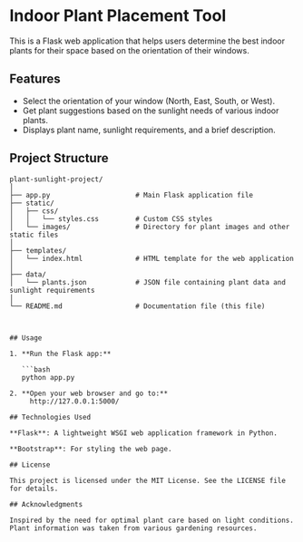 # Indoor Plant Placement Tool

This is a Flask web application that helps users determine the best indoor plants for their space based on the orientation of their windows.

## Features

- Select the orientation of your window (North, East, South, or West).
- Get plant suggestions based on the sunlight needs of various indoor plants.
- Displays plant name, sunlight requirements, and a brief description.


## Project Structure

```plaintext
plant-sunlight-project/
│
├── app.py                     # Main Flask application file
├── static/
│   ├── css/
│   │   └── styles.css         # Custom CSS styles
│   └── images/                # Directory for plant images and other static files
│
├── templates/
│   └── index.html             # HTML template for the web application
│
├── data/
│   └── plants.json            # JSON file containing plant data and sunlight requirements
│
└── README.md                  # Documentation file (this file)



## Usage

1. **Run the Flask app:**

   ```bash
   python app.py

2. **Open your web browser and go to:**
     http://127.0.0.1:5000/

## Technologies Used

**Flask**: A lightweight WSGI web application framework in Python.

**Bootstrap**: For styling the web page.

## License

This project is licensed under the MIT License. See the LICENSE file for details.

## Acknowledgments

Inspired by the need for optimal plant care based on light conditions.
Plant information was taken from various gardening resources.

